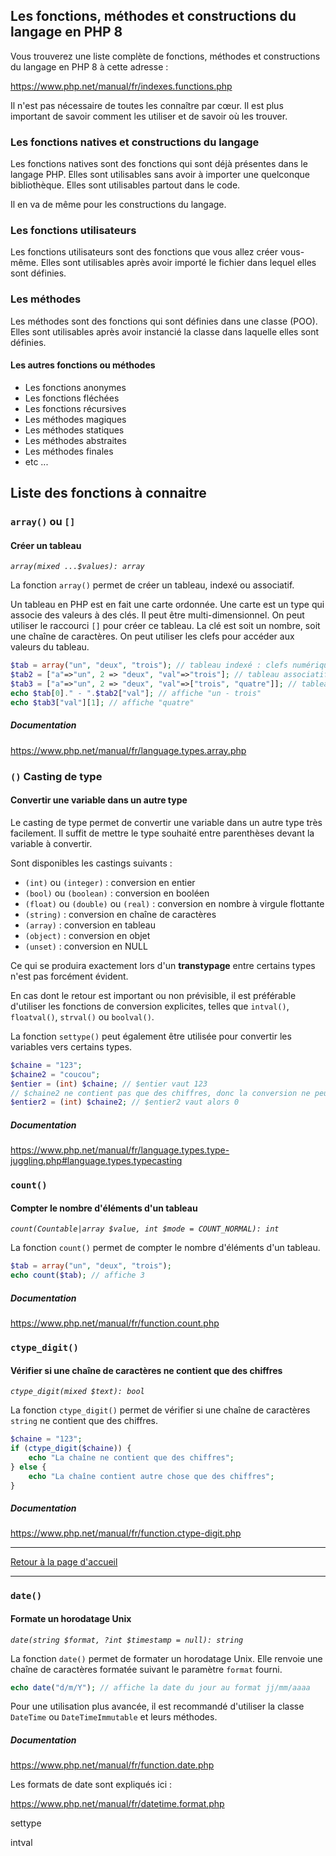 ## Les fonctions, méthodes et constructions du langage en PHP 8


Vous trouverez une liste complète de fonctions, méthodes et constructions du langage en PHP 8 à cette adresse :

https://www.php.net/manual/fr/indexes.functions.php

Il n'est pas nécessaire de toutes les connaître par cœur. Il est plus important de savoir comment les utiliser et de savoir où les trouver.

### Les fonctions natives et constructions du langage

Les fonctions natives sont des fonctions qui sont déjà présentes dans le langage PHP. Elles sont utilisables sans avoir à importer une quelconque bibliothèque. Elles sont utilisables partout dans le code.

Il en va de même pour les constructions du langage.

### Les fonctions utilisateurs

Les fonctions utilisateurs sont des fonctions que vous allez créer vous-même. Elles sont utilisables après avoir importé le fichier dans lequel elles sont définies.

### Les méthodes

Les méthodes sont des fonctions qui sont définies dans une classe (POO). Elles sont utilisables après avoir instancié la classe dans laquelle elles sont définies.

#### Les autres fonctions ou méthodes

- Les fonctions anonymes
- Les fonctions fléchées
- Les fonctions récursives
- Les méthodes magiques
- Les méthodes statiques
- Les méthodes abstraites
- Les méthodes finales
- etc ...



## Liste des fonctions à connaitre

### `array()` ou `[]`
#### Créer un tableau

*`array(mixed ...$values): array`*

La fonction `array()` permet de créer un tableau, indexé ou associatif.

Un tableau en PHP est en fait une carte ordonnée. Une carte est un type qui associe des valeurs à des clés.
Il peut être multi-dimensionnel. On peut utiliser le raccourci `[]` pour créer ce tableau. La clé est soit un nombre, soit une chaîne de caractères. On peut utiliser les clefs pour accéder aux valeurs du tableau.

```php
$tab = array("un", "deux", "trois"); // tableau indexé : clefs numériques (0, 1, 2)
$tab2 = ["a"=>"un", 2 => "deux", "val"=>"trois"]; // tableau associatif
$tab3 = ["a"=>"un", 2 => "deux", "val"=>["trois", "quatre"]]; // tableau multi-dimensionnel
echo $tab[0]." - ".$tab2["val"]; // affiche "un - trois"
echo $tab3["val"][1]; // affiche "quatre"
```

##### Documentation
https://www.php.net/manual/fr/language.types.array.php

### `()` Casting de type
#### Convertir une variable dans un autre type

Le casting de type permet de convertir une variable dans un autre type très facilement. Il suffit de mettre le type souhaité entre parenthèses devant la variable à convertir.

Sont disponibles les castings suivants :

- `(int)` ou `(integer)` : conversion en entier
- `(bool)` ou `(boolean)` : conversion en booléen
- `(float)` ou `(double)` ou `(real)` : conversion en nombre à virgule flottante
- `(string)` : conversion en chaîne de caractères
- `(array)` : conversion en tableau
- `(object)` : conversion en objet
- `(unset)` : conversion en NULL

Ce qui se produira exactement lors d'un **transtypage** entre certains types n'est pas forcément évident. 

En cas dont le retour est important ou non prévisible, il est préférable d'utiliser les fonctions de conversion explicites, telles que `intval()`, `floatval()`, `strval()` ou `boolval()`. 

La fonction `settype()` peut également être utilisée pour convertir les variables vers certains types.

```php
$chaine = "123";
$chaine2 = "coucou";
$entier = (int) $chaine; // $entier vaut 123
// $chaine2 ne contient pas que des chiffres, donc la conversion ne peut pas se faire
$entier2 = (int) $chaine2; // $entier2 vaut alors 0

```

##### Documentation
https://www.php.net/manual/fr/language.types.type-juggling.php#language.types.typecasting


### `count()`
#### Compter le nombre d'éléments d'un tableau

*`count(Countable|array $value, int $mode = COUNT_NORMAL): int`*

La fonction `count()` permet de compter le nombre d'éléments d'un tableau.

```php
$tab = array("un", "deux", "trois");
echo count($tab); // affiche 3
```

##### Documentation
https://www.php.net/manual/fr/function.count.php

### `ctype_digit()`
#### Vérifier si une chaîne de caractères ne contient que des chiffres

*`ctype_digit(mixed $text): bool`*

La fonction `ctype_digit()` permet de vérifier si une chaîne de caractères `string` ne contient que des chiffres.

```php
$chaine = "123";
if (ctype_digit($chaine)) {
    echo "La chaîne ne contient que des chiffres";
} else {
    echo "La chaîne contient autre chose que des chiffres";
}
```

##### Documentation
https://www.php.net/manual/fr/function.ctype-digit.php

---

[Retour à la page d'accueil](../../../#menu-de-navigation)

---

### `date()`
#### Formate un horodatage Unix

*`date(string $format, ?int $timestamp = null): string`*

La fonction `date()` permet de formater un horodatage Unix. Elle renvoie une chaîne de caractères formatée suivant le paramètre `format` fourni.

```php
echo date("d/m/Y"); // affiche la date du jour au format jj/mm/aaaa
```

Pour une utilisation plus avancée, il est recommandé d'utiliser la classe `DateTime` ou `DateTimeImmutable` et leurs méthodes.

##### Documentation
https://www.php.net/manual/fr/function.date.php

Les formats de date sont expliqués ici :

https://www.php.net/manual/fr/datetime.format.php



settype 

intval


